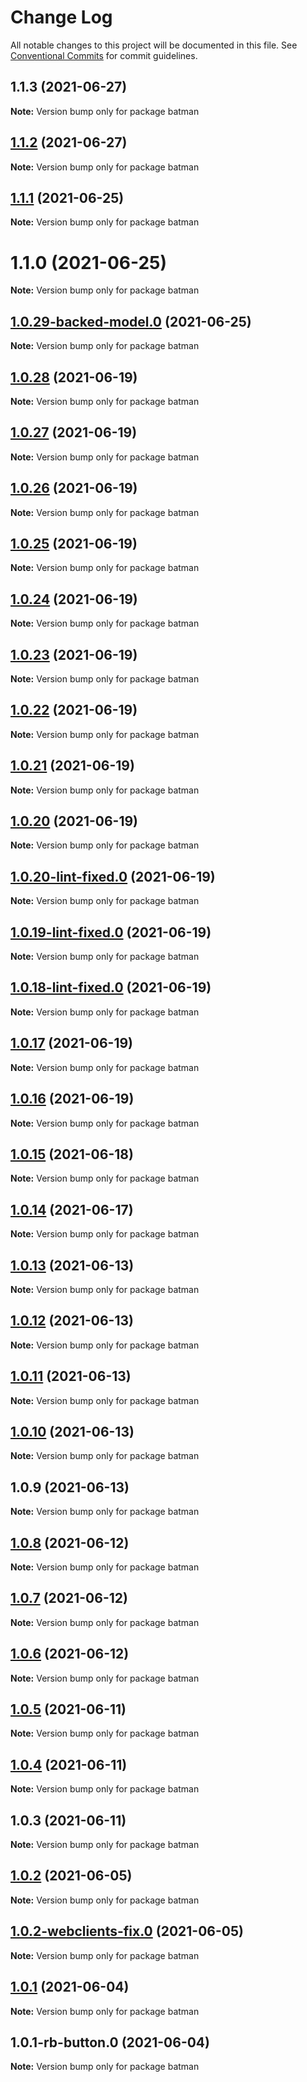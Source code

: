 # Change Log

All notable changes to this project will be documented in this file.
See [Conventional Commits](https://conventionalcommits.org) for commit guidelines.

## 1.1.3 (2021-06-27)

**Note:** Version bump only for package batman





## [1.1.2](https://github.com/yurikrupnik/mussia8/compare/batman@1.1.1...batman@1.1.2) (2021-06-27)

**Note:** Version bump only for package batman





## [1.1.1](https://github.com/yurikrupnik/mussia8/compare/batman@1.1.0...batman@1.1.1) (2021-06-25)

**Note:** Version bump only for package batman





# 1.1.0 (2021-06-25)

**Note:** Version bump only for package batman





## [1.0.29-backed-model.0](https://github.com/yurikrupnik/mussia8/compare/batman@1.0.28...batman@1.0.29-backed-model.0) (2021-06-25)

**Note:** Version bump only for package batman





## [1.0.28](https://github.com/yurikrupnik/mussia8/compare/batman@1.0.27...batman@1.0.28) (2021-06-19)

**Note:** Version bump only for package batman





## [1.0.27](https://github.com/yurikrupnik/mussia8/compare/batman@1.0.26...batman@1.0.27) (2021-06-19)

**Note:** Version bump only for package batman





## [1.0.26](https://github.com/yurikrupnik/mussia8/compare/batman@1.0.25...batman@1.0.26) (2021-06-19)

**Note:** Version bump only for package batman





## [1.0.25](https://github.com/yurikrupnik/mussia8/compare/batman@1.0.24...batman@1.0.25) (2021-06-19)

**Note:** Version bump only for package batman





## [1.0.24](https://github.com/yurikrupnik/mussia8/compare/batman@1.0.23...batman@1.0.24) (2021-06-19)

**Note:** Version bump only for package batman





## [1.0.23](https://github.com/yurikrupnik/mussia8/compare/batman@1.0.22...batman@1.0.23) (2021-06-19)

**Note:** Version bump only for package batman





## [1.0.22](https://github.com/yurikrupnik/mussia8/compare/batman@1.0.21...batman@1.0.22) (2021-06-19)

**Note:** Version bump only for package batman





## [1.0.21](https://github.com/yurikrupnik/mussia8/compare/batman@1.0.20...batman@1.0.21) (2021-06-19)

**Note:** Version bump only for package batman





## [1.0.20](https://github.com/yurikrupnik/mussia8/compare/batman@1.0.20-lint-fixed.0...batman@1.0.20) (2021-06-19)

**Note:** Version bump only for package batman





## [1.0.20-lint-fixed.0](https://github.com/yurikrupnik/mussia8/compare/batman@1.0.19-lint-fixed.0...batman@1.0.20-lint-fixed.0) (2021-06-19)

**Note:** Version bump only for package batman





## [1.0.19-lint-fixed.0](https://github.com/yurikrupnik/mussia8/compare/batman@1.0.18-lint-fixed.0...batman@1.0.19-lint-fixed.0) (2021-06-19)

**Note:** Version bump only for package batman





## [1.0.18-lint-fixed.0](https://github.com/yurikrupnik/mussia8/compare/batman@1.0.17...batman@1.0.18-lint-fixed.0) (2021-06-19)

**Note:** Version bump only for package batman





## [1.0.17](https://github.com/yurikrupnik/mussia8/compare/batman@1.0.16...batman@1.0.17) (2021-06-19)

**Note:** Version bump only for package batman





## [1.0.16](https://github.com/yurikrupnik/mussia8/compare/batman@1.0.15...batman@1.0.16) (2021-06-19)

**Note:** Version bump only for package batman





## [1.0.15](https://github.com/yurikrupnik/mussia8/compare/batman@1.0.14...batman@1.0.15) (2021-06-18)

**Note:** Version bump only for package batman





## [1.0.14](https://github.com/yurikrupnik/mussia8/compare/batman@1.0.13...batman@1.0.14) (2021-06-17)

**Note:** Version bump only for package batman





## [1.0.13](https://github.com/yurikrupnik/mussia8/compare/batman@1.0.12...batman@1.0.13) (2021-06-13)

**Note:** Version bump only for package batman





## [1.0.12](https://github.com/yurikrupnik/mussia8/compare/batman@1.0.11...batman@1.0.12) (2021-06-13)

**Note:** Version bump only for package batman





## [1.0.11](https://github.com/yurikrupnik/mussia8/compare/batman@1.0.10...batman@1.0.11) (2021-06-13)

**Note:** Version bump only for package batman





## [1.0.10](https://github.com/yurikrupnik/mussia8/compare/batman@1.0.9...batman@1.0.10) (2021-06-13)

**Note:** Version bump only for package batman





## 1.0.9 (2021-06-13)

**Note:** Version bump only for package batman





## [1.0.8](https://github.com/yurikrupnik/mussia8/compare/batman@1.0.7...batman@1.0.8) (2021-06-12)

**Note:** Version bump only for package batman





## [1.0.7](https://github.com/yurikrupnik/mussia8/compare/batman@1.0.5...batman@1.0.7) (2021-06-12)

**Note:** Version bump only for package batman





## [1.0.6](https://github.com/yurikrupnik/mussia8/compare/batman@1.0.5...batman@1.0.6) (2021-06-12)

**Note:** Version bump only for package batman





## [1.0.5](https://github.com/yurikrupnik/mussia8/compare/batman@1.0.4...batman@1.0.5) (2021-06-11)

**Note:** Version bump only for package batman





## [1.0.4](https://github.com/yurikrupnik/mussia8/compare/batman@1.0.3...batman@1.0.4) (2021-06-11)

**Note:** Version bump only for package batman





## 1.0.3 (2021-06-11)

**Note:** Version bump only for package batman





## [1.0.2](https://github.com/yurikrupnik/mussia8/compare/batman@1.0.2-webclients-fix.0...batman@1.0.2) (2021-06-05)

**Note:** Version bump only for package batman





## [1.0.2-webclients-fix.0](https://github.com/yurikrupnik/mussia8/compare/batman@1.0.1...batman@1.0.2-webclients-fix.0) (2021-06-05)

**Note:** Version bump only for package batman





## [1.0.1](https://github.com/yurikrupnik/mussia8/compare/batman@1.0.1-rb-button.0...batman@1.0.1) (2021-06-04)

**Note:** Version bump only for package batman





## 1.0.1-rb-button.0 (2021-06-04)

**Note:** Version bump only for package batman
